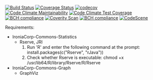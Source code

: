 [![Build Status](https://travis-ci.org/magsilva/ironiacorp-commons.svg?branch=master)](https://travis-ci.org/magsilva/ironiacorp-commons)
[![Coverage Status](https://coveralls.io/repos/github/magsilva/ironiacorp-commons/badge.svg?branch=master)](https://coveralls.io/github/magsilva/ironiacorp-commons?branch=master)
[![codecov](https://codecov.io/gh/magsilva/ironiacorp-commons/branch/master/graph/badge.svg)](https://codecov.io/gh/magsilva/ironiacorp-commons)
[![Code Climate Maintainability](https://api.codeclimate.com/v1/badges/6201ba6108f1c7f1648f/maintainability)](https://codeclimate.com/github/magsilva/ironiacorp-commons/maintainability)
[![Code Climate Test Coverage](https://api.codeclimate.com/v1/badges/6201ba6108f1c7f1648f/test_coverage)](https://codeclimate.com/github/magsilva/ironiacorp-commons/test_coverage)
[![BCH compliance](https://bettercodehub.com/edge/badge/magsilva/ironiacorp-commons?branch=master)](https://bettercodehub.com/)
[![Coverity Scan](https://scan.coverity.com/projects/17530/badge.svg)](https://scan.coverity.com/projects/magsilva-ironiacorp-commons)
[![BCH compliance](https://bettercodehub.com/edge/badge/magsilva/ironiacorp-commons?branch=master)](https://bettercodehub.com/results/magsilva/ironiacorp-commons)
[![CodeScene](https://codescene.io/projects/2750/status.svg)](https://codescene.io/projects/2750/jobs/latest-successful/results)

Requirements:
- IroniaCorp-Commons-Statistics
  * Rserve, JRI
      1. Run 'R' and enter the following command at the prompt: install.packages(c("Rserve", "rJava"))
      2. Check whether Rserve is executable: chmod +x /usr/lib64/R/library/Rserve/R/Rserve
- IroniaCorp-Commons-Graph
  * GraphViz
